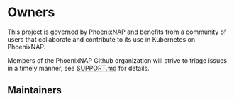 # Owners

This project is governed by [PhoenixNAP] and benefits from a community of users that
collaborate and contribute to its use in Kubernetes on PhoenixNAP.

Members of the PhoenixNAP Github organization will strive to triage issues in a
timely manner, see [SUPPORT.md] for details.

## Maintainers

[PhoenixNAP]: https://phoenixnap.com
[PhoenixNAP CLI]: https://github.com/phoenixnap/pnapctl
[SUPPORT.md]: SUPPORT.md
